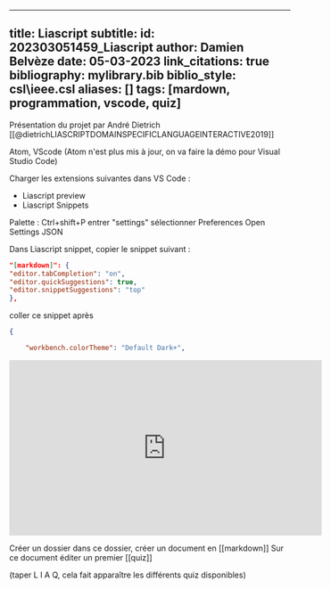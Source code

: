 
---
title: Liascript
subtitle:
id: 202303051459_Liascript
author: Damien Belvèze
date: 05-03-2023
link_citations: true
bibliography: mylibrary.bib
biblio_style: csl\ieee.csl
aliases: []
tags: [mardown, programmation, vscode, quiz]
---

Présentation du projet par André Dietrich [[@dietrichLIASCRIPTDOMAINSPECIFICLANGUAGEINTERACTIVE2019]]

Atom, VScode (Atom n'est plus mis à jour, on va faire la démo pour Visual Studio Code)

Charger les extensions suivantes dans VS Code : 
- Liascript preview
- Liascript Snippets

Palette : Ctrl+shift+P
entrer "settings"
sélectionner Preferences Open Settings JSON

Dans Liascript snippet, copier le snippet suivant : 

````json
"[markdown]": {  
"editor.tabCompletion": "on",  
"editor.quickSuggestions": true,  
"editor.snippetSuggestions": "top"  
},
`````

coller ce snippet après 
````json
{

    "workbench.colorTheme": "Default Dark+",
`````

<iframe width="560" height="315" src="https://www.youtube.com/embed/8vFYMo5xqyY?start=242" title="YouTube video player" frameborder="0" allow="accelerometer; autoplay; clipboard-write; encrypted-media; gyroscope; picture-in-picture; web-share" allowfullscreen></iframe>

Créer un dossier 
dans ce dossier, créer un document en [[markdown]]
Sur ce document éditer un premier [[quiz]]

(taper L I A Q, cela fait apparaître les différents quiz disponibles)





